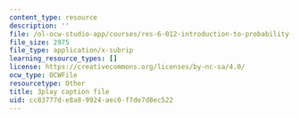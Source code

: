 ```yaml
---
content_type: resource
description: ''
file: /ol-ocw-studio-app/courses/res-6-012-introduction-to-probability-spring-2018/cc83777de8a89924aec0f7de7d8ec522_LBiYeL4qD2M.srt
file_size: 2975
file_type: application/x-subrip
learning_resource_types: []
license: https://creativecommons.org/licenses/by-nc-sa/4.0/
ocw_type: OCWFile
resourcetype: Other
title: 3play caption file
uid: cc83777d-e8a8-9924-aec0-f7de7d8ec522
---
```

